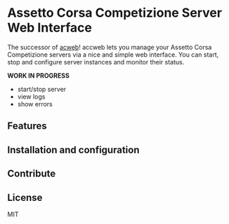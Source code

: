# Assetto Corsa Competizione Server Web Interface

The successor of [acweb](https://github.com/assetto-corsa-web/acweb)! accweb lets you manage your Assetto Corsa Competizione servers via a nice and simple web interface. You can start, stop and configure server instances and monitor their status.

**WORK IN PROGRESS**

* start/stop server
* view logs
* show errors

## Features

## Installation and configuration

## Contribute

## License

MIT
